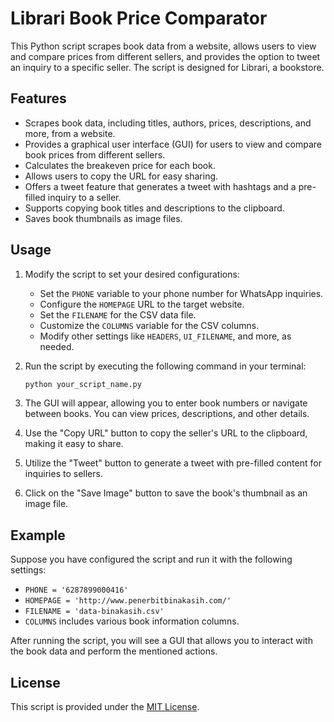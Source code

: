 # Librari Book Price Comparator

This Python script scrapes book data from a website, allows users to view and compare prices from different sellers, and provides the option to tweet an inquiry to a specific seller. The script is designed for Librari, a bookstore.

## Features

- Scrapes book data, including titles, authors, prices, descriptions, and more, from a website.
- Provides a graphical user interface (GUI) for users to view and compare book prices from different sellers.
- Calculates the breakeven price for each book.
- Allows users to copy the URL for easy sharing.
- Offers a tweet feature that generates a tweet with hashtags and a pre-filled inquiry to a seller.
- Supports copying book titles and descriptions to the clipboard.
- Saves book thumbnails as image files.

## Usage

1. Modify the script to set your desired configurations:
   - Set the `PHONE` variable to your phone number for WhatsApp inquiries.
   - Configure the `HOMEPAGE` URL to the target website.
   - Set the `FILENAME` for the CSV data file.
   - Customize the `COLUMNS` variable for the CSV columns.
   - Modify other settings like `HEADERS`, `UI_FILENAME`, and more, as needed.

2. Run the script by executing the following command in your terminal:

   ```bash
   python your_script_name.py
   ```

3. The GUI will appear, allowing you to enter book numbers or navigate between books. You can view prices, descriptions, and other details.

4. Use the "Copy URL" button to copy the seller's URL to the clipboard, making it easy to share.

5. Utilize the "Tweet" button to generate a tweet with pre-filled content for inquiries to sellers.

6. Click on the "Save Image" button to save the book's thumbnail as an image file.

## Example

Suppose you have configured the script and run it with the following settings:

- `PHONE = '6287899000416'`
- `HOMEPAGE = 'http://www.penerbitbinakasih.com/'`
- `FILENAME = 'data-binakasih.csv'`
- `COLUMNS` includes various book information columns.

After running the script, you will see a GUI that allows you to interact with the book data and perform the mentioned actions.

## License

This script is provided under the [MIT License](LICENSE).
```

